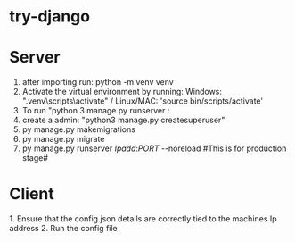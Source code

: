 # try-django

<h1> Server </h1>

1. after importing run: python -m venv venv 
2. Activate the virtual environment by running:  Windows:  ".venv\scripts\activate" / Linux/MAC: 'source bin/scripts/activate'
3. To run "python 3 manage.py runserver <ipaddr>:<port>
4. create a admin: "python3 manage.py createsuperuser"
5. py manage.py makemigrations 
6. py manage.py migrate
7. py manage.py runserver *Ipadd*:*PORT* --noreload #This is for production stage#
  
 
<h1> Client </h1>
1. Ensure that the config.json details are correctly tied to the machines Ip address 
2. Run the config file
